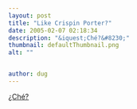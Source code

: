 ```yaml
---
layout: post
title: "Like Crispin Porter?"
date: 2005-02-07 02:18:34
description: "&iquest;Ché?&#8230;"
thumbnail: defaultThumbnail.png
alt: ""


author: dug
---
```


<p><a href="http://www.theneep.com/likecrispinporter/bush.html">&iquest;Ché?</a></p>
